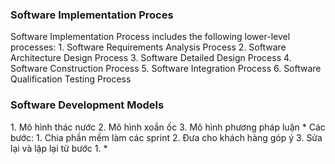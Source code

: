 <h3>Software Implementation Proces</h3>
Software Implementation Process includes the following lower-level processes:
1. Software Requirements Analysis Process
2. Software Architecture Design Process
3. Software Detailed Design Process
4. Software Construction Process
5. Software Integration Process
6. Software Qualification Testing Process

<h3>Software Development Models</h3>
1. Mô hình thác nước
2. Mô hình xoắn ốc
3. Mô hình phương pháp luận
	* Các bước:
		1. Chia phần mềm làm các sprint
		2. Đưa cho khách hàng góp ý
		3. Sửa lại và lặp lại từ bước 1.
	* 
	


